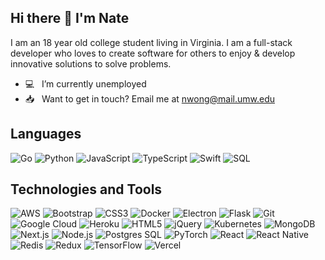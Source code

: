 ## Hi there 👋 I'm Nate
I am an 18 year old college student living in Virginia. I am a full-stack developer who loves to create software for others to enjoy & develop innovative solutions to solve problems. 
 
 - 💻 &nbsp;&nbsp;I’m currently unemployed
 - 📥 &nbsp;&nbsp;Want to get in touch? Email me at nwong@mail.umw.edu

## Languages

![Go](https://img.shields.io/badge/-Go-000?&logo=Go)
![Python](https://img.shields.io/badge/-Python-000?&logo=Python)
![JavaScript](https://img.shields.io/badge/-JavaScript-000?&logo=JavaScript)
![TypeScript](https://img.shields.io/badge/-TypeScript-000?&logo=TypeScript)
![Swift](https://img.shields.io/badge/-Swift-000?&logo=Swift)
![SQL](https://img.shields.io/badge/-SQL-000?&logo=MySQL)

## Technologies and Tools

![AWS](https://img.shields.io/badge/-AWS-000?&logo=Amazon-AWS&logoColor=F90)
![Bootstrap](https://img.shields.io/badge/-Bootstrap-000?&logo=bootstrap)
![CSS3](https://img.shields.io/badge/-CSS3-000?&logo=CSS3&logoColor=1572B6)
![Docker](https://img.shields.io/badge/-Docker-000?&logo=Docker)
![Electron](https://img.shields.io/badge/-Electron-000?&logo=Electron)
![Flask](https://img.shields.io/badge/-Flask-000?&logo=Flask)
![Git](https://img.shields.io/badge/-Git-000?&logo=Git)
![Google Cloud](https://img.shields.io/badge/-Google%20Cloud-000?&logo=Google%20Cloud)
![Heroku](https://img.shields.io/badge/-Heroku-000?&logo=heroku&logoColor=79589f)
![HTML5](https://img.shields.io/badge/-HTML5-000?&logo=HTML5)
![jQuery](https://img.shields.io/badge/-jQuery-000?&logo=jQuery&logoColor=0769ad)
![Kubernetes](https://img.shields.io/badge/-Kubernetes-000?&logo=Kubernetes)
![MongoDB](https://img.shields.io/badge/-MongoDB-000?&logo=MongoDB)
![Next.js](https://img.shields.io/badge/-Next.js-000?&logo=Next.js)
![Node.js](https://img.shields.io/badge/-Node.js-000?&logo=node.js)
![Postgres SQL](https://img.shields.io/badge/-Postgres-000?&logo=postgresql&logoColor=1572B6)
![PyTorch](https://img.shields.io/badge/-PyTorch-000?&logo=PyTorch)
![React](https://img.shields.io/badge/-React-000?&logo=React)
![React Native](https://img.shields.io/badge/-React_Native-000?&logo=React)
![Redis](https://img.shields.io/badge/-Redis-000?&logo=Redis)
![Redux](https://img.shields.io/badge/-Redux-000?&logo=Redux&logoColor=764abc)
![TensorFlow](https://img.shields.io/badge/-TensorFlow-000?&logo=TensorFlow)
![Vercel](https://img.shields.io/badge/-Vercel-000?&logo=vercel)
